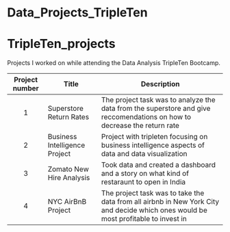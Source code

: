 # Data_Projects_TripleTen
# TripleTen_projects
Projects I worked on while attending the Data Analysis TripleTen Bootcamp.


| Project number | Title | Description |
| :-----------: | ----------- |----------- |
| 1 | Superstore Return Rates| The project task was to analyze the data from the superstore and give reccomendations on how to decrease the return rate|
| 2 | Business Intelligence Project | Project with tripleten focusing on business intelligence aspects of data and data visualization |
| 3 | Zomato New Hire Analysis| Took data and created a dashboard and a story on what kind of restaraunt to open in India |
| 4 | NYC AirBnB Project | The project task was to take the data from all airbnb in New York City and decide which ones would be most profitable to invest in |
